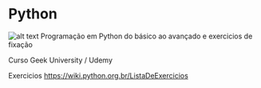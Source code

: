 # Python
![alt text](https://img2.gratispng.com/20180715/phb/kisspng-python-javascript-logo-clojure-python-logo-download-5b4ba705f356d3.4338622815316846139967.jpg)
Programação em Python do básico ao avançado e exercicios de fixação 

Curso Geek University / Udemy

Exercicios 
https://wiki.python.org.br/ListaDeExercicios

